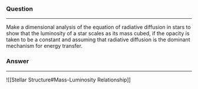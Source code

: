 ### Question
---
Make a dimensional analysis of the equation of radiative diffusion in stars to show that the luminosity of a star scales as its mass cubed, if the opacity is taken to be a constant and assuming that radiative diffusion is the dominant mechanism for energy transfer.

### Answer
---
![[Stellar Structure#Mass-Luminosity Relationship]]